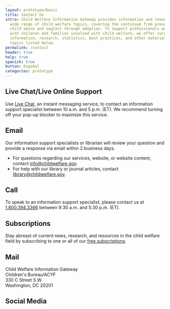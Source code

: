 ```yaml
---
layout: prototype/basic
title: Contact Us
intro: Child Welfare Information Gateway provides information and resources on a
  wide range of child welfare topics, covering the continuum from preventing
  child abuse and neglect through adoption. To support professionals working
  with children and families involved with child welfare, we offer current
  information, research, statistics, best practices, and other materials on the
  topics listed below.
permalink: /contact
header: true
help: true
spanish: true
button: Español
categories: prototype
---
```

## Live Chat/Live Online Support
Use [Live Chat](), an instant messaging service, to contact an information support specialist between 10 a.m. and 5 p.m. (ET). We recommend turning off your pop-up blocker to maximize this service.

## Email
Our information support specialists or librarian will review your question and provide a response via email within 2 business days.
- For questions regarding our services, website, or website content, contact [info@childwelfare.gov]().
- For help with our library or journal articles, contact [library@childwelfare.gov]().

## Call
To speak to an information support specialist, please contact us at [1.800.394.3366]() between 9:30 a.m. and 5:30 p.m. (ET).

## Subscriptions
Stay abreast of current news, research, and resources in the child welfare field by subscribing to one or all of our [free subscriptions]().

## Mail
Child Welfare Information Gateway  
Children's Bureau/ACYF   
330 C Street S.W.  
Washington, DC 20201

## Social Media
